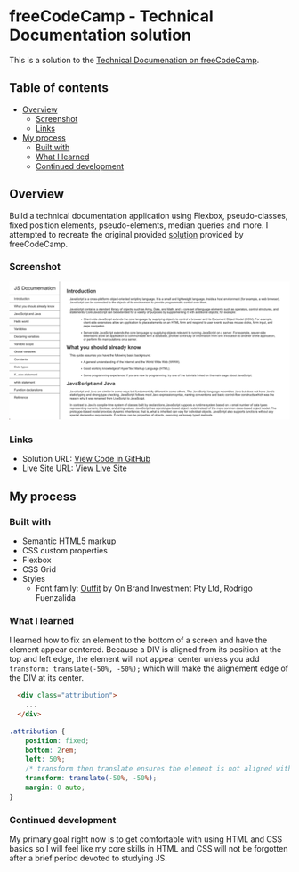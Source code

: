 # freeCodeCamp - Technical Documentation solution

This is a solution to the [Technical Documenation on freeCodeCamp]([https://www.frontendmentor.io/challenges/qr-code-component-iux_sIO_H](https://www.freecodecamp.org/learn/2022/responsive-web-design/#build-a-technical-documentation-page-project)).


## Table of contents

- [Overview](#overview)
  - [Screenshot](#screenshot)
  - [Links](#links)
- [My process](#my-process)
  - [Built with](#built-with)
  - [What I learned](#what-i-learned)
  - [Continued development](#continued-development)


## Overview

Build a technical documentation application using Flexbox, pseudo-classes, fixed position elements, pseudo-elements, median queries and more. I attempted to recreate the original provided [solution](https://technical-documentation-page.freecodecamp.rocks/) provided by freeCodeCamp.


### Screenshot

![](./img/my-solution.png)


### Links

- Solution URL: [View Code in GitHub](https://github.com/14thommi/frontend-mentor-qr-code-component)
- Live Site URL: [View Live Site](https://14thommi.github.io/frontend-mentor-qr-code-component/)


## My process

### Built with

- Semantic HTML5 markup
- CSS custom properties
- Flexbox
- CSS Grid
- Styles
  - Font family: [Outfit](https://fonts.google.com/specimen/Outfit) by On Brand Investment Pty Ltd, Rodrigo Fuenzalida


### What I learned

I learned how to fix an element to the bottom of a screen and have the element appear centered. Because a DIV is aligned from its position at the top and left edge, the element will not appear center unless you add `transform: translate(-50%, -50%);` which will make the alignement edge  of the DIV at its center.


```html
  <div class="attribution">
    ...
  </div>
```
```css
.attribution {
    position: fixed;
    bottom: 2rem;
    left: 50%;
    /* transform then translate ensures the element is not aligned with the left of the DIV at (left 50%) but instead the center of the DIV */
    transform: translate(-50%, -50%);
    margin: 0 auto;
}
```


### Continued development

My primary goal right now is to get comfortable with using HTML and CSS basics so I will feel like my core skills in HTML and CSS will not be forgotten after a brief period devoted to studying JS. 
